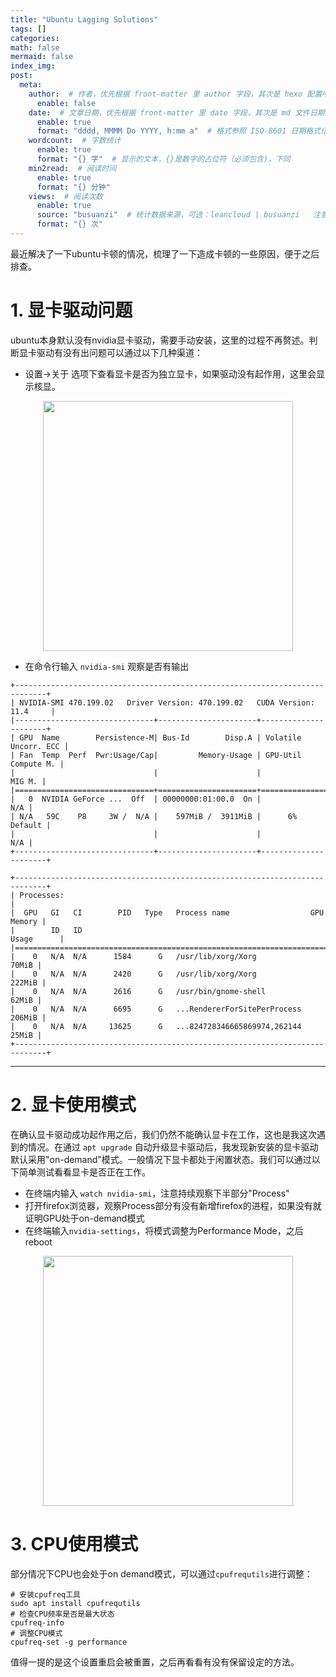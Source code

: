 ```yaml
---
title: "Ubuntu Lagging Solutions"
tags: []
categories: 
math: false
mermaid: false
index_img: 
post:
  meta:
    author:  # 作者，优先根据 front-matter 里 author 字段，其次是 hexo 配置中 author 值
      enable: false
    date:  # 文章日期，优先根据 front-matter 里 date 字段，其次是 md 文件日期
      enable: true
      format: "dddd, MMMM Do YYYY, h:mm a"  # 格式参照 ISO-8601 日期格式化
    wordcount:  # 字数统计
      enable: true
      format: "{} 字"  # 显示的文本，{}是数字的占位符（必须包含)，下同
    min2read:  # 阅读时间
      enable: true
      format: "{} 分钟"
    views:  # 阅读次数
      enable: true
      source: "busuanzi"  # 统计数据来源，可选：leancloud | busuanzi   注意不蒜子会间歇抽风
      format: "{} 次"
---
```


最近解决了一下ubuntu卡顿的情况，梳理了一下造成卡顿的一些原因，便于之后排查。

# 1. 显卡驱动问题
ubuntu本身默认没有nvidia显卡驱动，需要手动安装，这里的过程不再赘述。判断显卡驱动有没有出问题可以通过以下几种渠道：

- 设置->关于 选项下查看显卡是否为独立显卡，如果驱动没有起作用，这里会显示核显。
<p style="text-align: center;">
    <img src="/blog/img/ubuntu/gpu.png" width=400>
</p>

- 在命令行输入 `nvidia-smi` 观察是否有输出
```
+-----------------------------------------------------------------------------+
| NVIDIA-SMI 470.199.02   Driver Version: 470.199.02   CUDA Version: 11.4     |
|-------------------------------+----------------------+----------------------+
| GPU  Name        Persistence-M| Bus-Id        Disp.A | Volatile Uncorr. ECC |
| Fan  Temp  Perf  Pwr:Usage/Cap|         Memory-Usage | GPU-Util  Compute M. |
|                               |                      |               MIG M. |
|===============================+======================+======================|
|   0  NVIDIA GeForce ...  Off  | 00000000:01:00.0  On |                  N/A |
| N/A   59C    P8     3W /  N/A |    597MiB /  3911MiB |      6%      Default |
|                               |                      |                  N/A |
+-------------------------------+----------------------+----------------------+
                                                                               
+-----------------------------------------------------------------------------+
| Processes:                                                                  |
|  GPU   GI   CI        PID   Type   Process name                  GPU Memory |
|        ID   ID                                                   Usage      |
|=============================================================================|
|    0   N/A  N/A      1584      G   /usr/lib/xorg/Xorg                 70MiB |
|    0   N/A  N/A      2420      G   /usr/lib/xorg/Xorg                222MiB |
|    0   N/A  N/A      2616      G   /usr/bin/gnome-shell               62MiB |
|    0   N/A  N/A      6695      G   ...RendererForSitePerProcess      206MiB |
|    0   N/A  N/A     13625      G   ...824728346665869974,262144       25MiB |
+-----------------------------------------------------------------------------+

```
---

# 2. 显卡使用模式
在确认显卡驱动成功起作用之后，我们仍然不能确认显卡在工作，这也是我这次遇到的情况。在通过 `apt upgrade` 自动升级显卡驱动后，我发现新安装的显卡驱动默认采用"on-demand"模式。一般情况下显卡都处于闲置状态。我们可以通过以下简单测试看看显卡是否正在工作。
- 在终端内输入 `watch nvidia-smi`，注意持续观察下半部分"Process"
- 打开firefox浏览器，观察Process部分有没有新增firefox的进程，如果没有就证明GPU处于on-demand模式
- 在终端输入`nvidia-settings`，将模式调整为Performance Mode，之后reboot
<p style="text-align: center;">
    <img src="/blog/img/ubuntu/gpu_set.png" width=400>
</p>

# 3. CPU使用模式
部分情况下CPU也会处于on demand模式，可以通过`cpufrequtils`进行调整：
```
# 安装cpufreq工具
sudo apt install cpufrequtils
# 检查CPU频率是否是最大状态
cpufreq-info
# 调整CPU模式
cpufreq-set -g performance
```
值得一提的是这个设置重启会被重置，之后再看看有没有保留设定的方法。